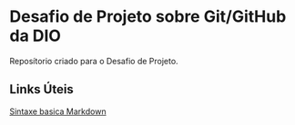 # Desafio de Projeto sobre Git/GitHub da DIO
Reposítorio criado para o Desafio de Projeto.

## Links Úteis
[Sintaxe basica Markdown](https://www.markdownguide.org/basic-syntax/)
